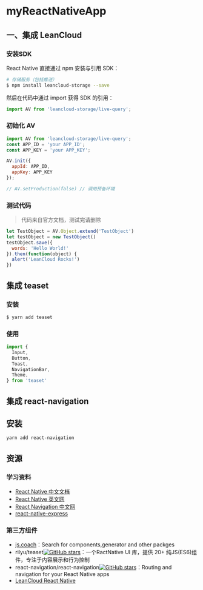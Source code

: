 # myReactNativeApp

## 一、集成 LeanCloud

### 安装SDK

React Native 直接通过 npm 安装与引用 SDK：

```bash
# 存储服务（包括推送）
$ npm install leancloud-storage --save
```

然后在代码中通过 import 获得 SDK 的引用：

```js
import AV from 'leancloud-storage/live-query';
```

### 初始化 AV

```js
import AV from 'leancloud-storage/live-query';
const APP_ID = 'your APP_ID';
const APP_KEY = 'your APP_KEY';

AV.init({
  appId: APP_ID,
  appKey: APP_KEY
});

// AV.setProduction(false) // 调用预备环境
```

### 测试代码

> 代码来自官方文档，测试完请删除

```js
let TestObject = AV.Object.extend('TestObject')
let testObject = new TestObject()
testObject.save({
  words: 'Hello World!'
}).then(function(object) {
  alert('LeanCloud Rocks!')
})
```

## 集成 teaset

### 安装

```bash
$ yarn add teaset
```

### 使用

```js
import {
  Input,
  Button,
  Toast,
  NavigationBar,
  Theme,
} from 'teaset'
```

## 集成 react-navigation

## 安装

```bash
yarn add react-navigation
```

## 资源

### 学习资料

- [React Native 中文文档](http://t.cn/RHHw6sN)
- [React Native 英文网](http://t.cn/RAyxebe)
- [React Navigation 中文网](http://t.cn/RBfba1a)
- [react-native-express](https://github.com/dabbott/react-native-express)

### 第三方组件

- [js.coach](https://js.coach/)：Search for components,generator and other packges
- rilyu/teaset[![GitHub stars](https://img.shields.io/github/stars/rilyu/teaset.svg?style=social&label=Stars)](https://github.com/rilyu/teaset)：一个RactNative UI 库，提供 20+ 纯JS(ES6)组件，专注于内容展示和行为控制
- react-navigation/react-navigation[![GitHub stars](https://img.shields.io/github/stars/react-navigation/react-navigation.svg?style=social&label=Stars)](https://github.com/react-navigation/react-navigation)：Routing and navigation for your React Native apps
- [LeanCloud React Native](https://goo.gl/t5AgtV)
